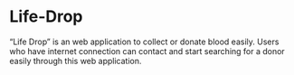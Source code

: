 # Life-Drop
“Life Drop” is an web application to collect or donate blood easily. Users who have internet connection can contact and start searching for a donor easily through this web application.

